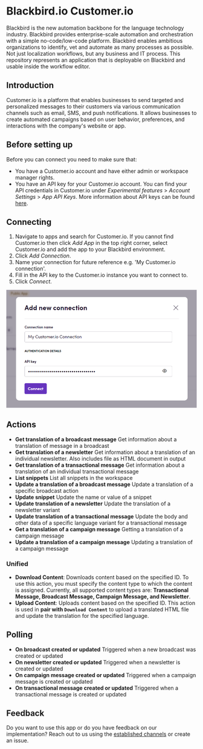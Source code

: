 # Blackbird.io Customer.io

Blackbird is the new automation backbone for the language technology industry. Blackbird provides enterprise-scale automation and orchestration with a simple no-code/low-code platform. Blackbird enables ambitious organizations to identify, vet and automate as many processes as possible. Not just localization workflows, but any business and IT process. This repository represents an application that is deployable on Blackbird and usable inside the workflow editor.

## Introduction

<!-- begin docs -->

Customer.io is a platform that enables businesses to send targeted and personalized messages to their customers via various communication channels such as email, SMS, and push notifications. It allows businesses to create automated campaigns based on user behavior, preferences, and interactions with the company's website or app.

## Before setting up

Before you can connect you need to make sure that:

- You have a Customer.io account and have either admin or workspace manager rights.
- You have an API key for your Customer.io account. You can find your API credentials in Customer.io under _Experimental features_ > _Account Settings_ > _App API Keys_. More information about API keys can be found [here](https://customer.io/docs/accounts-and-workspaces/managing-credentials/).

## Connecting

1. Navigate to apps and search for Customer.io. If you cannot find Customer.io then click _Add App_ in the top right corner, select Customer.io and add the app to your Blackbird environment.
2. Click _Add Connection_.
3. Name your connection for future reference e.g. 'My Customer.io connection'.
4. Fill in the API key to the Customer.io instance you want to connect to.
7. Click _Connect_.

![CustomerioBlackbirdConnection](image/README/CustomerioBlackbirdConnection.png)

## Actions

- **Get translation of a broadcast message** Get information about a translation of message in a broadcast
- **Get translation of a newsletter** Get information about a translation of an individual newsletter. Also includes file as HTML document in output
- **Get translation of a transactional message** Get information about a translation of an individual transactional message
- **List snippets** List all snippets in the workspace
- **Update a translation of a broadcast message** Update a translation of a specific broadcast action
- **Update snippet** Update the name or value of a snippet
- **Update translation of a newsletter** Update the translation of a newsletter variant
- **Update translation of a transactional message** Update the body and other data of a specific language variant for a transactional message
- **Get a translation of a campaign message** Getting a translation of a campaign message
- **Update a translation of a campaign message** Updating a translation of a campaign message

### Unified
- **Download Content**: Downloads content based on the specified ID. To use this action, you must specify the content type to which the content is assigned. Currently, all supported content types are: **Transactional Message, Broadcast Message, Campaign Message, and Newsletter**.
- **Upload Content**: Uploads content based on the specified ID. This action is used in **pair with `Download Content`** to upload a translated HTML file and update the translation for the specified language.

## Polling 

- **On broadcast created or updated** Triggered when a new broadcast was created or updated
- **On newsletter created or updated** Triggered when a newsletter is created or updated
- **On campaign message created or updated** Triggered when a campaign message is created or updated
- **On transactional message created or updated** Triggered when a transactional message is created or updated


## Feedback

Do you want to use this app or do you have feedback on our implementation? Reach out to us using the [established channels](https://www.blackbird.io/) or create an issue.

<!-- end docs -->

